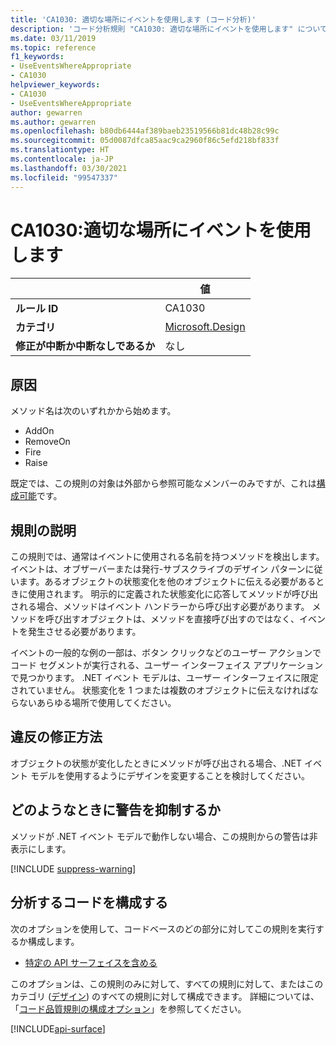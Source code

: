 ```yaml
---
title: 'CA1030: 適切な場所にイベントを使用します (コード分析)'
description: 'コード分析規則 "CA1030: 適切な場所にイベントを使用します" について説明します'
ms.date: 03/11/2019
ms.topic: reference
f1_keywords:
- UseEventsWhereAppropriate
- CA1030
helpviewer_keywords:
- CA1030
- UseEventsWhereAppropriate
author: gewarren
ms.author: gewarren
ms.openlocfilehash: b80db6444af389baeb23519566b81dc48b28c99c
ms.sourcegitcommit: 05d0087dfca85aac9ca2960f86c5efd218bf833f
ms.translationtype: HT
ms.contentlocale: ja-JP
ms.lasthandoff: 03/30/2021
ms.locfileid: "99547337"
---
```

# <a name="ca1030-use-events-where-appropriate"></a>CA1030:適切な場所にイベントを使用します

| | 値 |
|-|-|
| **ルール ID** |CA1030|
| **カテゴリ** |[Microsoft.Design](design-warnings.md)|
| **修正が中断か中断なしであるか** |なし|

## <a name="cause"></a>原因

メソッド名は次のいずれかから始めます。

- AddOn
- RemoveOn
- Fire
- Raise

既定では、この規則の対象は外部から参照可能なメンバーのみですが、これは[構成可能](#configure-code-to-analyze)です。

## <a name="rule-description"></a>規則の説明

この規則では、通常はイベントに使用される名前を持つメソッドを検出します。 イベントは、オブザーバーまたは発行-サブスクライブのデザイン パターンに従います。あるオブジェクトの状態変化を他のオブジェクトに伝える必要があるときに使用されます。 明示的に定義された状態変化に応答してメソッドが呼び出される場合、メソッドはイベント ハンドラーから呼び出す必要があります。 メソッドを呼び出すオブジェクトは、メソッドを直接呼び出すのではなく、イベントを発生させる必要があります。

イベントの一般的な例の一部は、ボタン クリックなどのユーザー アクションでコード セグメントが実行される、ユーザー インターフェイス アプリケーションで見つかります。 .NET イベント モデルは、ユーザー インターフェイスに限定されていません。 状態変化を 1 つまたは複数のオブジェクトに伝えなければならないあらゆる場所で使用してください。

## <a name="how-to-fix-violations"></a>違反の修正方法

オブジェクトの状態が変化したときにメソッドが呼び出される場合、.NET イベント モデルを使用するようにデザインを変更することを検討してください。

## <a name="when-to-suppress-warnings"></a>どのようなときに警告を抑制するか

メソッドが .NET イベント モデルで動作しない場合、この規則からの警告は非表示にします。

[!INCLUDE [suppress-warning](../../../../includes/code-analysis/suppress-warning.md)]

## <a name="configure-code-to-analyze"></a>分析するコードを構成する

次のオプションを使用して、コードベースのどの部分に対してこの規則を実行するか構成します。

- [特定の API サーフェイスを含める](#include-specific-api-surfaces)

このオプションは、この規則のみに対して、すべての規則に対して、またはこのカテゴリ ([デザイン](design-warnings.md)) のすべての規則に対して構成できます。 詳細については、「[コード品質規則の構成オプション](../code-quality-rule-options.md)」を参照してください。

[!INCLUDE[api-surface](~/includes/code-analysis/api-surface.md)]
